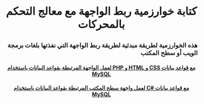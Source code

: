 # <p align="center"> كتابة خوارزمية ربط الواجهة مع معالج التحكم بالمحركات </p>

### <div dir="rtl"> هذه الخوارزمية لطريقة مبدئية لطريقة ربط الواجهة التي نفذتها بلغات برمجة الويب أو سطح المكتب</div>

#### <div dir="rtl"> </div>

#### <p align="center"> [لعمل الواجهة المرتبطة بقواعد البيانات باستخدام PHP و HTML و CSS  مع قواعد بيانات MySQL ](https://github.com/MohammadYAmmar/Robot-arm-with-a-camera/tree/main/Control%20panel%20for%20robot%20arm%20with%20database)</p>

#### <p align="center"> [لعمل واجهة سطح المكتب المرتبطة بقواعد البيانات باستخدام C#  مع قواعد بيانات MySQL ](https://github.com/MohammadYAmmar/A-control-panel-program-for-robot-arm-with-databases-for-Windows-devices-via-c-sharp)</p>
